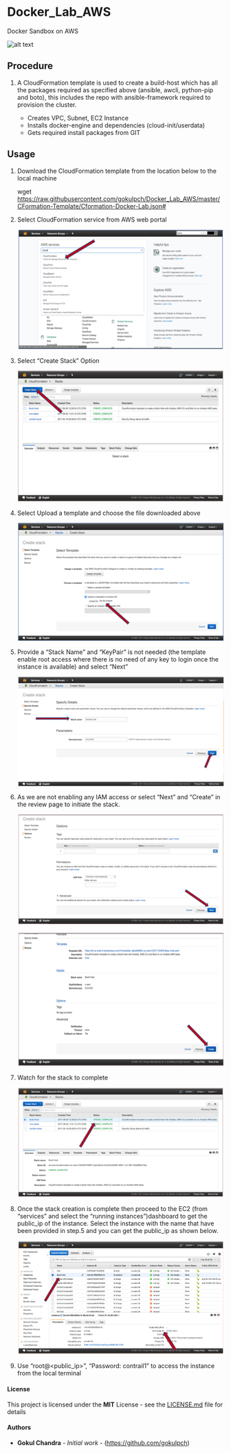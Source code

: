 # Docker_Lab_AWS
Docker Sandbox on AWS

![alt text](https://i.ytimg.com/vi/3lFjohWBUvc/maxresdefault.jpg)

## Procedure

1.  A CloudFormation template is used to create a build-host which has all the packages required as specified above (ansible, awcli, python-pip and boto), this includes the repo with ansible-framework required to provision the cluster.

    * Creates VPC, Subnet, EC2 Instance
    * Installs docker-engine and dependencies (cloud-init/userdata)
    * Gets required install packages from GIT

## Usage

1. Download the CloudFormation template from the location below to the local machine

   wget https://raw.githubusercontent.com/gokulpch/Docker_Lab_AWS/master/CFormation-Template/Cformation-Docker-Lab.json#

2. Select CloudFormation service from AWS web portal 

    ![alt text](https://github.com/gokulpch/Ansible_Base_Hosts_CloudFormation-Templates/blob/master/img/aws1.png)

3. Select “Create Stack” Option
 
    ![alt text](https://github.com/gokulpch/Ansible_Base_Hosts_CloudFormation-Templates/blob/master/img/aws2.png)
    
4. Select Upload a template and choose the file downloaded above
 
    ![alt text](https://github.com/gokulpch/Ansible_Base_Hosts_CloudFormation-Templates/blob/master/img/aws3.png)
    
5. Provide a “Stack Name” and “KeyPair” is not needed (the template enable root access where there is no need of any key to login once the instance is available) and select “Next”

    ![alt text](https://github.com/gokulpch/Ansible_Base_Hosts_CloudFormation-Templates/blob/master/img/aws-docker-1.png)
    
6. As we are not enabling any IAM access or select “Next” and “Create” in the review page to initiate the stack.

    ![alt text](https://github.com/gokulpch/Ansible_Base_Hosts_CloudFormation-Templates/blob/master/img/aws5.png)
    
    ![alt text](https://github.com/gokulpch/Ansible_Base_Hosts_CloudFormation-Templates/blob/master/img/aws6.png)

7. Watch for the stack to complete

    ![alt text](https://github.com/gokulpch/Ansible_Base_Hosts_CloudFormation-Templates/blob/master/img/aws7.png)
     
8. Once the stack creation is complete then proceed to the EC2 (from “services” and select the “running instances”)dashboard      to get the public_ip of the instance. Select the instance with the name that have been provided in step.5 and you can get      the public_ip as shown below.

    ![alt text](https://github.com/gokulpch/Ansible_Base_Hosts_CloudFormation-Templates/blob/master/img/aws8.png)
    
9. Use “root@<public_ip>”, “Password: contrail1” to access the instance from the local terminal

#### License

This project is licensed under the **MIT** License - see the [LICENSE.md](LICENSE.md) file for details

#### Authors

* **Gokul Chandra** - *Initial work* - (https://github.com/gokulpch)
